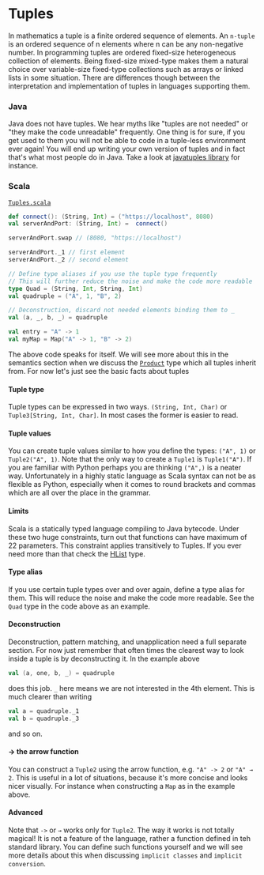 Tuples
======

In mathematics a tuple is a finite ordered sequence of elements.
An `n-tuple` is an ordered sequence of n elements where n can be
any non-negative number.
In programming tuples are ordered fixed-size heterogeneous collection
of elements. Being fixed-size mixed-type makes them a natural choice
over variable-size fixed-type collections such as arrays or linked lists in
some situation.
There are differences though between the interpretation and implementation
of tuples in languages supporting them.

### Java 

Java does not have tuples. We hear myths like "tuples are not needed" or
"they make the code unreadable" frequently. One thing is for sure, if you
get used to them you will not be able to code in a tuple-less environment
ever again! You will end up writing your own version of tuples and in fact
that's what most people do in Java. Take a look at
[javatuples library](https://github.com/javatuples/javatuples) for instance.

### Scala 

[`Tuples.scala`](https://github.com/naderghanbari/scala-vs-java/blob/master/src/main/scala/syntax/tuples/scala/Tuples.scala)

```scala
def connect(): (String, Int) = ("https://localhost", 8080)
val serverAndPort: (String, Int) =  connect()

serverAndPort.swap // (8080, "https://localhost")

serverAndPort._1 // first element
serverAndPort._2 // second element

// Define type aliases if you use the tuple type frequently
// This will further reduce the noise and make the code more readable
type Quad = (String, Int, String, Int)
val quadruple = ("A", 1, "B", 2)

// Deconstruction, discard not needed elements binding them to _
val (a, _, b, _) = quadruple

val entry = "A" -> 1
val myMap = Map("A" -> 1, "B" -> 2)
```

The above code speaks for itself. We will see more about this in
the semantics section when we discuss the [`Product`](http://www.scala-lang.org/api/2.12.4/scala/Product.html)
type which all tuples inherit from. For now let's just see the basic facts
about tuples

#### Tuple type
Tuple types can be expressed in two ways. `(String, Int, Char)` or
`Tuple3[String, Int, Char]`. In most cases the former is easier to
read.

#### Tuple values
You can create tuple values similar to how you define the types:
`("A", 1)` or `Tuple2("A", 1)`. Note that the only way to create a
`Tuple1` is `Tuple1("A")`. If you are familiar with Python perhaps
you are thinking `("A",)` is a neater way. Unfortunately in a highly
static language as Scala syntax can not be as flexible as Python, especially
when it comes to round brackets and commas which are all over the place in
the grammar.

#### Limits
Scala is a statically typed language compiling to Java bytecode. Under
these two huge constraints, turn out that functions can have maximum of
22 parameters. This constraint applies transitively to Tuples. If you ever
need more than that check the [HList](https://github.com/milessabin/shapeless/blob/master/core/src/main/scala/shapeless/hlists.scala)
type.

#### Type alias
If you use certain tuple types over and over again, define a type alias
for them. This will reduce the noise and make the code more readable.
See the `Quad` type in the code above as an example.

#### Deconstruction
Deconstruction, pattern matching, and unapplication need a full separate
section. For now just remember that often times the clearest way to
look inside a tuple is by deconstructing it.
In the example above

```scala
val (a, one, b, _) = quadruple
```

does this job.
`_` here means we are not interested in the 4th element. This is much
clearer than writing

```scala
val a = quadruple._1
val b = quadruple._3
````

and so on.

#### → the arrow function
You can construct a `Tuple2` using the arrow function, e.g.
`"A" -> 2` or `"A" → 2`. This is useful in a lot of situations, because it's
more concise and looks nicer visually. For instance when constructing a `Map`
as in the example above.

#### Advanced
Note that `->` or `→` works only for `Tuple2`. The way it works is not totally
magical! It is not a feature of the language, rather a function
defined in teh standard library. You can define such functions yourself and
we will see more details about this when discussing `implicit classes` and
`implicit conversion`.
